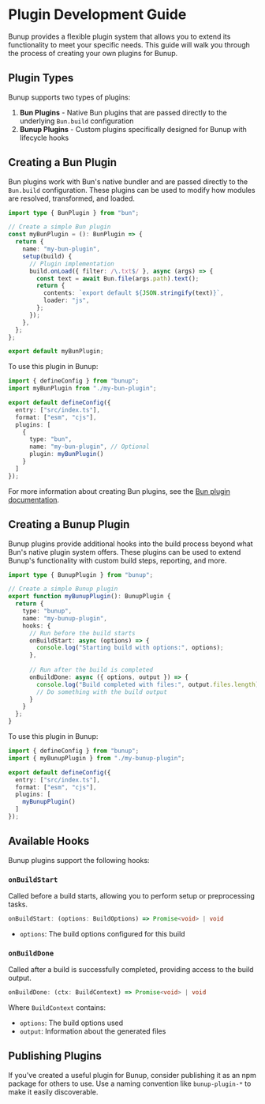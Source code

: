 # Plugin Development Guide

Bunup provides a flexible plugin system that allows you to extend its functionality to meet your specific needs. This guide will walk you through the process of creating your own plugins for Bunup.

## Plugin Types

Bunup supports two types of plugins:

1. **Bun Plugins** - Native Bun plugins that are passed directly to the underlying `Bun.build` configuration
2. **Bunup Plugins** - Custom plugins specifically designed for Bunup with lifecycle hooks

## Creating a Bun Plugin

Bun plugins work with Bun's native bundler and are passed directly to the `Bun.build` configuration. These plugins can be used to modify how modules are resolved, transformed, and loaded.

```ts
import type { BunPlugin } from "bun";

// Create a simple Bun plugin
const myBunPlugin = (): BunPlugin => {
  return {
    name: "my-bun-plugin",
    setup(build) {
      // Plugin implementation
      build.onLoad({ filter: /\.txt$/ }, async (args) => {
        const text = await Bun.file(args.path).text();
        return {
          contents: `export default ${JSON.stringify(text)}`,
          loader: "js",
        };
      });
    },
  };
};

export default myBunPlugin;
```

To use this plugin in Bunup:

```ts
import { defineConfig } from "bunup";
import myBunPlugin from "./my-bun-plugin";

export default defineConfig({
  entry: ["src/index.ts"],
  format: ["esm", "cjs"],
  plugins: [
    {
      type: "bun",
      name: "my-bun-plugin", // Optional
      plugin: myBunPlugin()
    }
  ]
});
```

For more information about creating Bun plugins, see the [Bun plugin documentation](https://bun.sh/docs/bundler/plugins).

## Creating a Bunup Plugin

Bunup plugins provide additional hooks into the build process beyond what Bun's native plugin system offers. These plugins can be used to extend Bunup's functionality with custom build steps, reporting, and more.

```ts
import type { BunupPlugin } from "bunup";

// Create a simple Bunup plugin
export function myBunupPlugin(): BunupPlugin {
  return {
    type: "bunup",
    name: "my-bunup-plugin",
    hooks: {
      // Run before the build starts
      onBuildStart: async (options) => {
        console.log("Starting build with options:", options);
      },
      
      // Run after the build is completed
      onBuildDone: async ({ options, output }) => {
        console.log("Build completed with files:", output.files.length);
        // Do something with the build output
      }
    }
  };
}
```

To use this plugin in Bunup:

```ts
import { defineConfig } from "bunup";
import { myBunupPlugin } from "./my-bunup-plugin";

export default defineConfig({
  entry: ["src/index.ts"],
  format: ["esm", "cjs"],
  plugins: [
    myBunupPlugin()
  ]
});
```

## Available Hooks

Bunup plugins support the following hooks:

### `onBuildStart`

Called before a build starts, allowing you to perform setup or preprocessing tasks.

```ts
onBuildStart: (options: BuildOptions) => Promise<void> | void
```

- `options`: The build options configured for this build

### `onBuildDone`

Called after a build is successfully completed, providing access to the build output.

```ts
onBuildDone: (ctx: BuildContext) => Promise<void> | void
```

Where `BuildContext` contains:
- `options`: The build options used
- `output`: Information about the generated files

## Publishing Plugins

If you've created a useful plugin for Bunup, consider publishing it as an npm package for others to use. Use a naming convention like `bunup-plugin-*` to make it easily discoverable.
